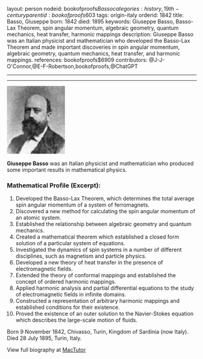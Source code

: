 layout: person
nodeid: bookofproofs$Basso
categories: history,19th-century
parentid: bookofproofs$603
tags: origin-italy
orderid: 1842
title: Basso, Giuseppe
born: 1842
died: 1895
keywords: Giuseppe Basso, Basso-Lax Theorem, spin angular momentum, algebraic geometry, quantum mechanics, heat transfer, harmonic mappings
description: Giuseppe Basso was an Italian physicist and mathematician who developed the Basso-Lax Theorem and made important discoveries in spin angular momentum, algebraic geometry, quantum mechanics, heat transfer, and harmonic mappings.
references: bookofproofs$6909
contributors: @J-J-O'Connor,@E-F-Robertson,bookofproofs,@ChatGPT

---



---

![Basso.jpg](https://github.com/bookofproofs/bookofproofs.github.io/blob/main/_sources/_assets/images/portraits/Basso.jpg?raw=true)

**Giuseppe Basso** was an Italian physicist and mathematician who produced some important results in mathematical physics.

### Mathematical Profile (Excerpt):
1. Developed the Basso-Lax Theorem, which determines the total average spin angular momentum of a system of ferromagnets.
2. Discovered a new method for calculating the spin angular momentum of an atomic system.
3. Established the relationship between algebraic geometry and quantum mechanics.
4. Created a mathematical theorem which established a closed form solution of a particular system of equations.
5. Investigated the dynamics of spin systems in a number of different disciplines, such as magnetism and particle physics.
6. Developed a new theory of heat transfer in the presence of electromagnetic fields. 
7. Extended the theory of conformal mappings and established the concept of ordered harmonic mappings. 
8. Applied harmonic analysis and partial differential equations to the study of electromagnetic fields in infinite domains. 
9. Constructed a representation of arbitrary harmonic mappings and established conditions for their existence. 
10. Proved the existence of an outer solution to the Navier-Stokes equation which describes the large-scale motion of fluids.

Born 9 November 1842, Chivasso, Turin, Kingdom of Sardinia (now Italy). Died 28 July 1895, Turin, Italy.

View full biography at [MacTutor](https://mathshistory.st-andrews.ac.uk/Biographies/Basso/)
